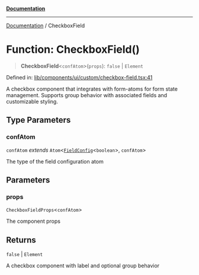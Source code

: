 [**Documentation**](../README.md)

***

[Documentation](../README.md) / CheckboxField

# Function: CheckboxField()

> **CheckboxField**\<`confAtom`\>(`props`): `false` \| `Element`

Defined in: [lib/components/ui/custom/checkbox-field.tsx:41](https://github.com/aldesgroup/goaldn/blob/6a7943d02984b1a6b41d76a3a483a1484b644076/lib/components/ui/custom/checkbox-field.tsx#L41)

A checkbox component that integrates with form-atoms for form state management.
Supports group behavior with associated fields and customizable styling.

## Type Parameters

### confAtom

`confAtom` *extends* `Atom`\<[`FieldConfig`](../type-aliases/FieldConfig.md)\<`boolean`\>, `confAtom`\>

The type of the field configuration atom

## Parameters

### props

`CheckboxFieldProps`\<`confAtom`\>

The component props

## Returns

`false` \| `Element`

A checkbox component with label and optional group behavior
